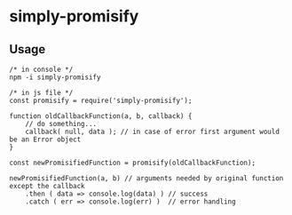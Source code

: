 # simply-promisify

## Usage

    /* in console */
    npm -i simply-promisify

    /* in js file */
    const promisify = require('simply-promisify');

    function oldCallbackFunction(a, b, callback) { 
        // do something...
        callback( null, data ); // in case of error first argument would be an Error object
    }

    const newPromisifiedFunction = promisify(oldCallbackFunction);

    newPromisifiedFunction(a, b) // arguments needed by original function except the callback
        .then ( data => console.log(data) ) // success
        .catch ( err => console.log(err) )  // error handling
